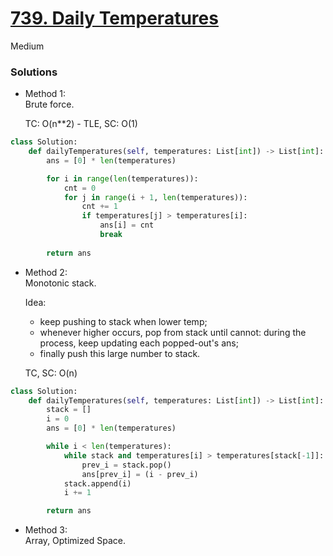 # [739. Daily Temperatures](https://leetcode.com/problems/daily-temperatures/description/?envType=study-plan-v2&envId=leetcode-75)

Medium

### Solutions

- Method 1:\
  Brute force.

  TC: O(n**2) - TLE, SC: O(1)

```python
class Solution:
    def dailyTemperatures(self, temperatures: List[int]) -> List[int]:
        ans = [0] * len(temperatures)

        for i in range(len(temperatures)):
            cnt = 0
            for j in range(i + 1, len(temperatures)):
                cnt += 1
                if temperatures[j] > temperatures[i]:
                    ans[i] = cnt
                    break
                
        return ans
```


- Method 2:\
  Monotonic stack.

  Idea:
  - keep pushing to stack when lower temp;
  - whenever higher occurs, pop from stack until cannot: during the process, keep updating each popped-out's ans;
  - finally push this large number to stack.

  TC, SC: O(n)

```python
class Solution:
    def dailyTemperatures(self, temperatures: List[int]) -> List[int]:
        stack = []
        i = 0
        ans = [0] * len(temperatures)

        while i < len(temperatures):
            while stack and temperatures[i] > temperatures[stack[-1]]:
                prev_i = stack.pop()
                ans[prev_i] = (i - prev_i)
            stack.append(i)
            i += 1

        return ans
```


- Method 3:\
  Array, Optimized Space.
